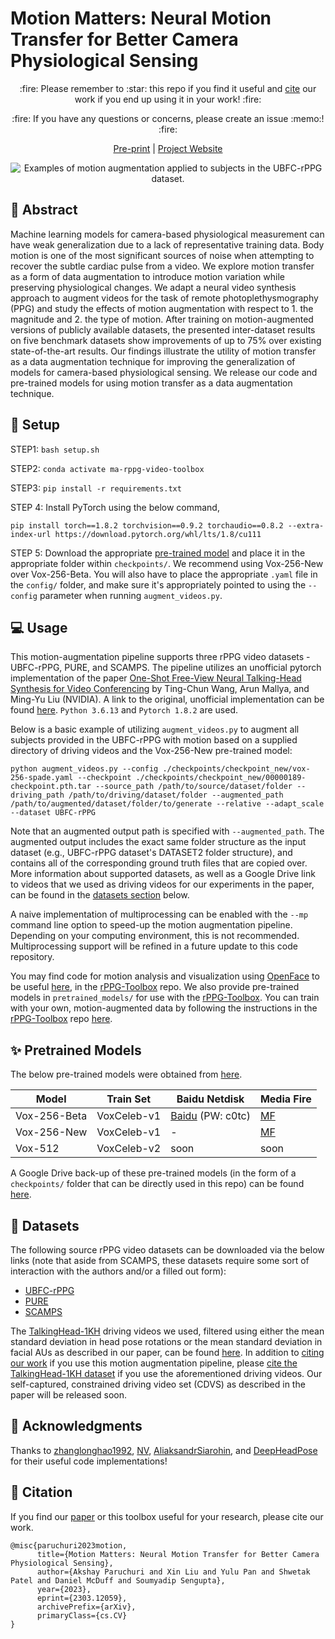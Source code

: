 # Motion Matters: Neural Motion Transfer for Better Camera Physiological Sensing

<p align="center">
:fire: Please remember to :star: this repo if you find it useful and <a href="https://github.com/Roni-Lab/MA-rPPG-Video-Toolbox#scroll-citation">cite</a> our work if you end up using it in your work! :fire:
</p>
<p align="center">
:fire: If you have any questions or concerns, please create an issue :memo:! :fire:
</p>

<p align="center">
<a href="https://arxiv.org/abs/2303.12059">Pre-print</a> | <a href="https://motion-matters.github.io/">Project Website</a>
</p>

<p align="center">
  <img src="./assets/ma_rppg_video_toolbox_teaser.gif" alt="Examples of motion augmentation applied to subjects in the UBFC-rPPG dataset." />
</p>

## :book: Abstract

Machine learning models for camera-based physiological measurement can have weak generalization due to a lack of representative training data. Body motion is one of the most significant sources of noise when attempting to recover the subtle cardiac pulse from a video. We explore motion transfer as a form of data augmentation to introduce motion variation while preserving physiological changes. We adapt a neural video synthesis approach to augment videos for the task of remote photoplethysmography (PPG) and study the effects of motion augmentation with respect to 1. the magnitude and 2. the type of motion. After training on motion-augmented versions of publicly available datasets, the presented inter-dataset results on five benchmark datasets show improvements of up to 75% over existing state-of-the-art results. Our findings illustrate the utility of motion transfer as a data augmentation technique for improving the generalization of models for camera-based physiological sensing. We release our code and pre-trained models for using motion transfer as a data augmentation technique.

## :wrench: Setup

STEP1: `bash setup.sh` 

STEP2: `conda activate ma-rppg-video-toolbox` 

STEP3: `pip install -r requirements.txt`

STEP 4: Install PyTorch using the below command,

```
pip install torch==1.8.2 torchvision==0.9.2 torchaudio==0.8.2 --extra-index-url https://download.pytorch.org/whl/lts/1.8/cu111
```

STEP 5: Download the appropriate [pre-trained model](#sparkles-pretrained-models) and place it in the appropriate folder within `checkpoints/`. We recommend using Vox-256-New over Vox-256-Beta. You will also have to place the appropriate `.yaml` file in the `config/` folder, and make sure it's appropriately pointed to using the `--config` parameter when running `augment_videos.py`.

## :computer: Usage

This motion-augmentation pipeline supports three rPPG video datasets - UBFC-rPPG, PURE, and SCAMPS. The pipeline utilizes an unofficial pytorch implementation of the paper [One-Shot Free-View Neural Talking-Head Synthesis for Video Conferencing](https://nvlabs.github.io/face-vid2vid/) by Ting-Chun Wang, Arun Mallya, and Ming-Yu Liu (NVIDIA). A link to the original, unofficial implementation can be found [here](https://github.com/zhanglonghao1992/One-Shot_Free-View_Neural_Talking_Head_Synthesis). `Python 3.6.13` and `Pytorch 1.8.2` are used.

Below is a basic example of utilizing `augment_videos.py` to augment all subjects provided in the UBFC-rPPG with motion based on a supplied directory of driving videos and the Vox-256-New pre-trained model:
```
python augment_videos.py --config ./checkpoints/checkpoint_new/vox-256-spade.yaml --checkpoint ./checkpoints/checkpoint_new/00000189-checkpoint.pth.tar --source_path /path/to/source/dataset/folder --driving_path /path/to/driving/dataset/folder --augmented_path /path/to/augmented/dataset/folder/to/generate --relative --adapt_scale --dataset UBFC-rPPG
```
Note that an augmented output path is specified with `--augmented_path`. The augmented output includes the exact same folder structure as the input dataset (e.g., UBFC-rPPG dataset's DATASET2 folder structure), and contains all  of the corresponding ground truth files that are copied over. More information about supported datasets, as well as a Google Drive link to videos that we used as driving videos for our experiments in the paper, can be found in the [datasets section](#file_folder-datasets) below.

A naive implementation of multiprocessing can be enabled with the `--mp` command line option to speed-up the motion augmentation pipeline. Depending on your computing environment, this is not recommended. Multiprocessing support will be refined in a future update to this code repository.

You may find code for motion analysis and visualization using [OpenFace](https://github.com/TadasBaltrusaitis/OpenFace) to be useful [here](https://github.com/ubicomplab/rPPG-Toolbox/tree/main/tools/motion_analysis), in the [rPPG-Toolbox](https://github.com/ubicomplab/rPPG-Toolbox) repo. We also provide pre-trained models in `pretrained_models/` for use with the [rPPG-Toolbox](https://github.com/ubicomplab/rPPG-Toolbox). You can train with your own, motion-augmented data by following the instructions in the [rPPG-Toolbox](https://github.com/ubicomplab/rPPG-Toolbox) repo [here](https://github.com/ubicomplab/rPPG-Toolbox#blue_book-motion-augmented-training).

## :sparkles: Pretrained Models

The below pre-trained models were obtained from [here](https://github.com/zhanglonghao1992/One-Shot_Free-View_Neural_Talking_Head_Synthesis).

  Model  |  Train Set   | Baidu Netdisk | Media Fire | 
 ------- |------------  |-----------    |--------      |
 Vox-256-Beta| VoxCeleb-v1  | [Baidu](https://pan.baidu.com/s/1lLS4ArbK2yWelsL-EtwU8g) (PW: c0tc)|  [MF](https://www.mediafire.com/folder/rw51an7tk7bh2/TalkingHead)  |
 Vox-256-New | VoxCeleb-v1  |  -  |  [MF](https://www.mediafire.com/folder/fcvtkn21j57bb/TalkingHead_Update)  |
 Vox-512 | VoxCeleb-v2  |  soon  |  soon  |

 A Google Drive back-up of these pre-trained models (in the form of a `checkpoints/` folder that can be directly used in this repo) can be found [here](https://drive.google.com/drive/folders/1knacMCP3hhS49wsZ7xNVlsU1sZCpr1-0?usp=sharing).

 ## :file_folder: Datasets

 The following source rPPG video datasets can be downloaded via the below links (note that aside from SCAMPS, these datasets require some sort of interaction with the authors and/or a filled out form):
 * [UBFC-rPPG](https://sites.google.com/view/ybenezeth/ubfcrppg)
 * [PURE](https://www.tu-ilmenau.de/en/university/departments/department-of-computer-science-and-automation/profile/institutes-and-groups/institute-of-computer-and-systems-engineering/group-for-neuroinformatics-and-cognitive-robotics/data-sets-code/pulse-rate-detection-dataset-pure)
 * [SCAMPS](https://github.com/danmcduff/scampsdataset)

 The [TalkingHead-1KH](https://github.com/deepimagination/TalkingHead-1KH) driving videos we used, filtered using either the mean standard deviation in head pose rotations or the mean standard deviation in facial AUs as described in our paper, can be found [here](https://drive.google.com/drive/folders/1aH7RqpxvsfkvY8v7lHxG_U1dG_ZNKgcf?usp=sharing). In addition to [citing our work](#scroll-citation) if you use this motion augmentation pipeline, please [cite the TalkingHead-1KH dataset](https://github.com/deepimagination/TalkingHead-1KH#citation) if you use the aforementioned driving videos. Our self-captured, constrained driving video set (CDVS) as described in the paper will be released soon.

## :scroll: Acknowledgments
Thanks to [zhanglonghao1992](https://github.com/zhanglonghao1992/One-Shot_Free-View_Neural_Talking_Head_Synthesis), [NV](https://github.com/NVlabs/face-vid2vid), [AliaksandrSiarohin](https://github.com/AliaksandrSiarohin/first-order-model), and [DeepHeadPose](https://github.com/DriverDistraction/DeepHeadPose) for their useful code implementations!

## :scroll: Citation
If you find our [paper](https://arxiv.org/abs/2303.12059) or this toolbox useful for your research, please cite our work.

```
@misc{paruchuri2023motion,
      title={Motion Matters: Neural Motion Transfer for Better Camera Physiological Sensing}, 
      author={Akshay Paruchuri and Xin Liu and Yulu Pan and Shwetak Patel and Daniel McDuff and Soumyadip Sengupta},
      year={2023},
      eprint={2303.12059},
      archivePrefix={arXiv},
      primaryClass={cs.CV}
}
```
